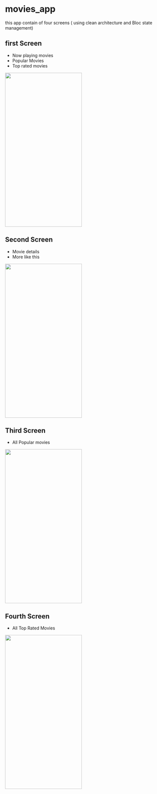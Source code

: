 # movies_app
this app contain of four screens ( using clean architecture and Bloc state management)

## first Screen
- Now playing movies
- Popular Movies
- Top rated movies

<img src= "https://github.com/ibrahim-59/movies_app/assets/116106936/1e82eb2d-8c32-4788-b351-2bb134da3033" width="250" height="500">



## Second Screen
- Movie details
- More like this

<img src = "https://github.com/ibrahim-59/movies_app/assets/116106936/ecf08339-fe05-4e22-93a8-d72d014afd9f"  width="250" height="500">


## Third Screen
- All Popular movies

<img src = "https://github.com/ibrahim-59/movies_app/assets/116106936/0a538818-0dad-4690-bc66-3a79d918fa4b"  width="250" height="500">


## Fourth Screen 
- All Top Rated Movies

<img src = "https://github.com/ibrahim-59/movies_app/assets/116106936/b8cb4c0b-a0b0-4493-b50e-0efe1ccdcae3"  width="250" height="500">



